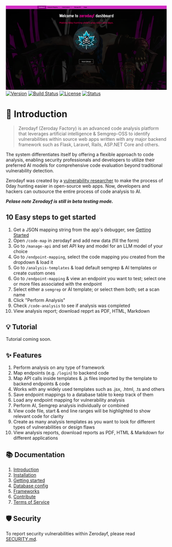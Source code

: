 ![Project Logo](./app/docs/zerodayf_0_6_0.png)
[![Version](https://shields.io/badge/version-0.6.0--beta-orange)]()
[![Build Status](https://shields.io/badge/build-passing-green)]()
[![License](https://shields.io/badge/license-MIT-blue)]()
[![Status](https://shields.io/badge/status-beta-yellow)]()


# 🌟 Introduction
> Zerodayf (Zeroday Factory) is an advanced code analysis platform that leverages artificial intelligence & Semgrep-OSS to identify vulnerabilities within source web apps written with any major backend framework such as Flask, Laravel, Rails, ASP.NET Core and others. 

The system differentiates itself by offering a flexible approach to code analysis, enabling security professionals and developers to utilize their preferred AI models for comprehensive code evaluation beyond traditional vulnerability detection.

Zerodayf was created by a [vulnerability researcher](https://hkohi.ca/whoami) to make the process of 0day hunting easier in open-source web apps. Now, developers and hackers can outsource the entire process of code analysis to AI.

_**Pelase note Zerodayf is still in beta testing mode.**_


## 10 Easy steps to get started 
1. Get a JSON mapping string from the app's debugger, see [Getting Started](./app/docs/3_getting_started.md)
2. Open `/code-map` in zerodayf and add new data (fill the form)
3. Go to `/manage-api` and set API key and model for an LLM model of your choice
4. Go to `/endpoint-mapping`, select the code mapping you created from the dropdown & load it
5. Go to `/analysis-templates` & load default semgrep & AI templates or create custom ones
6. Go to `/endpoint-mapping` & view an endpoint you want to test; select one or more files associated with the endpoint
7. Select either a `semgrep` or AI template; or select them both; set a scan name 
8. Click "Perform Analysis"
9. Check `/code-analysis` to see if analysis was completed 
10. View analysis report; download repprt as PDF, HTML, Markdown 


## 💡 Tutorial
Tutorial coming soon.


## ✨ Features
1. Perform analysis on any type of framework 
2. Map endpoints (e.g. `/login`) to backend code
3. Map API calls inside templates & .js files imported by the template to backend endpoints & code 
4. Works with any widely used templates such as .jsx, .html, .ts and others
5. Save endpoint mappings to a database table to keep track of them 
6. Load any endpoint mapping for vulnerability analysis
7. Perform AI, Semgrep analysis individually or combined
8. View code file, start & end line ranges will be highlighted to show relevant code for clarity
9. Create as many analysis templates as you want to look for different types of vulnerabilities or design flaws 
10. View analysis reports, download reports as PDF, HTML & Markdown for different applications 



## 📚 Documentation
1. [Introduction](./app/docs/1_intro.md)
2. [Installation](./app/docs/2_installation.md)
3. [Getting started](./app/docs/3_getting_started.md)
4. [Database config](./app/docs/4_database_config.md)
5. [Frameworks](./app/docs/5_frameworks.md)
6. [Contribute](./app/docs/6_contribute.md)
7. [Terms of Service](./app/docs/7_terms_of_service.md)

## 🛡️ Security
To report security vulnerabilities within Zerodayf, please read [SECURITY.md](./SECURITY.md).

